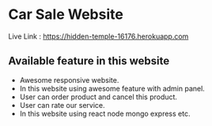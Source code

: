 # Car Sale Website

Live Link : https://hidden-temple-16176.herokuapp.com

## Available feature in this website
* Awesome responsive website.
* In this website using awesome feature with admin panel.
* User can order product and cancel this product.
* User can rate our service.
* In this website using react node mongo express etc.


